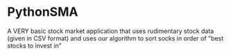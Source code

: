 # PythonSMA
A VERY basic stock market application that uses rudimentary stock data (given in CSV format) and uses our algorithm to sort socks in order of "best stocks to invest in"
